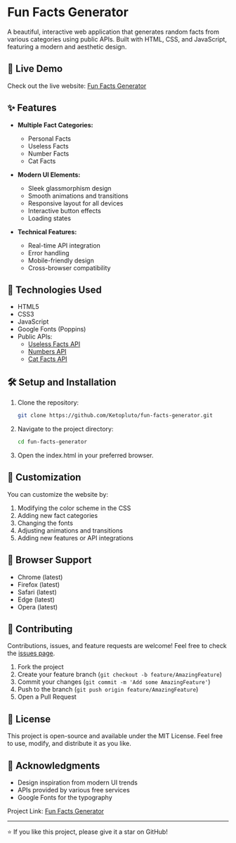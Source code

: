 # Fun Facts Generator

A beautiful, interactive web application that generates random facts from various categories using public APIs. Built with HTML, CSS, and JavaScript, featuring a modern and aesthetic design.

## 🌟 Live Demo

Check out the live website: [Fun Facts Generator](https://ketopluto.github.io/fun-facts-generator/)

## ✨ Features

- **Multiple Fact Categories:**
  - Personal Facts
  - Useless Facts
  - Number Facts
  - Cat Facts

- **Modern UI Elements:**
  - Sleek glassmorphism design
  - Smooth animations and transitions
  - Responsive layout for all devices
  - Interactive button effects
  - Loading states

- **Technical Features:**
  - Real-time API integration
  - Error handling
  - Mobile-friendly design
  - Cross-browser compatibility

## 🚀 Technologies Used

- HTML5
- CSS3
- JavaScript
- Google Fonts (Poppins)
- Public APIs:
  - [Useless Facts API](https://uselessfacts.jsph.pl/)
  - [Numbers API](http://numbersapi.com/)
  - [Cat Facts API](https://catfact.ninja/)

## 🛠️ Setup and Installation

1. Clone the repository:
   ```bash
   git clone https://github.com/Ketopluto/fun-facts-generator.git
2. Navigate to the project directory:
   ```bash
   cd fun-facts-generator
3. Open the index.html in your preferred browser.

## 🎨 Customization

You can customize the website by:

1. Modifying the color scheme in the CSS
2. Adding new fact categories
3. Changing the fonts
4. Adjusting animations and transitions
5. Adding new features or API integrations

## 📱 Browser Support

- Chrome (latest)
- Firefox (latest)
- Safari (latest)
- Edge (latest)
- Opera (latest)

## 🤝 Contributing

Contributions, issues, and feature requests are welcome! Feel free to check the [issues page](https://github.com/Ketopluto/fun-facts-generator/issues).

1. Fork the project
2. Create your feature branch (`git checkout -b feature/AmazingFeature`)
3. Commit your changes (`git commit -m 'Add some AmazingFeature'`)
4. Push to the branch (`git push origin feature/AmazingFeature`)
5. Open a Pull Request

## 📝 License

This project is open-source and available under the MIT License. Feel free to use, modify, and distribute it as you like.

## 🙏 Acknowledgments

- Design inspiration from modern UI trends
- APIs provided by various free services
- Google Fonts for the typography

Project Link: [Fun Facts Generator](https://ketopluto.github.io/fun-facts-generator/)

---

⭐️ If you like this project, please give it a star on GitHub!

